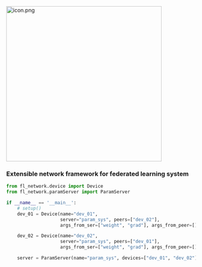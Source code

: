 <img title="" src="file:///F:/repos/fedml-network/icon.png" alt="icon.png" data-align="center" width="413">

### Extensible network framework for federated learning system



```python
from fl_network.device import Device
from fl_network.paramServer import ParamServer

if __name__ == '__main__':
    # setup()
    dev_01 = Device(name="dev_01",
                    server="param_sys", peers=["dev_02"],
                    args_from_ser=["weight", "grad"], args_from_peer=[])

    dev_02 = Device(name="dev_02",
                    server="param_sys", peers=["dev_01"],
                    args_from_ser=["weight", "grad"], args_from_peer=[])

    server = ParamServer(name="param_sys", devices=["dev_01", "dev_02"], args_from_dev=["weight", "grad"])
```